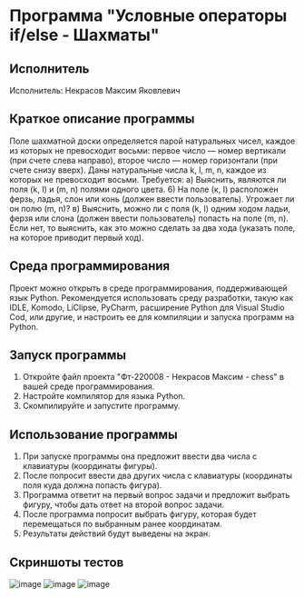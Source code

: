 # Программа "Условные операторы if/else - Шахматы"

## Исполнитель
Исполнитель: Некрасов Максим Яковлевич

## Краткое описание программы
Поле шахматной доски определяется парой натуральных чисел, каждое из которых не превосходит восьми:
первое число — номер вертикали (при счете слева направо),
второе число — номер горизонтали (при счете снизу вверх).
Даны натуральные числа k, l, m, n,
каждое из которых не превосходит восьми.
Требуется:
а) Выяснить, являются ли поля (k, I) и (m, n) полями одного цвета.
6) На поле (к, I) расположен ферзь, ладья, слон или конь (должен ввести пользователь). Угрожает ли он полю (m, n)?
в) Выяснить, можно ли с поля (k, I) одним ходом ладьи, ферзя или слона (должен ввести пользователь) попасть на поле (m, n). Если нет, то выяснить, как это можно сделать за два хода (указать поле, на которое приводит первый ход).

## Среда программирования
Проект можно открыть в среде программирования, поддерживающей язык Python. Рекомендуется использовать среду разработки, такую как IDLE, Komodo, LiClipse, PyCharm, расширение Python для Visual Studio Cod, или другие, и настроить ее для компиляции и запуска программ на Python.

## Запуск программы
1. Откройте файл проекта "Фт-220008 - Некрасов Максим - chess" в вашей среде программирования.
2. Настройте компилятор для языка Python.
3. Скомпилируйте и запустите программу.

## Использование программы
1. При запуске программы она предложит ввести два числа с клавиатуры (координаты фигуры).
2. После попросит ввести два других числа с клавиатуры (координаты поля куда должна попасть фигура).
3. Программа ответит на первый вопрос задачи и предложит выбрать фигуру, чтобы дать ответ на второй вопрос задачи.
4. После программа попросит выбрать фигуру, которая будет перемещаться по выбранным ранее координатам.
6. Результаты действий будут выведены на экран.

## Скриншоты тестов
![image](https://github.com/IamMaxN/LabWork3/assets/146973595/f7128dae-217e-401a-83a1-dffe23b2c663)
![image](https://github.com/IamMaxN/LabWork3/assets/146973595/4a997850-dbbf-40d0-8ceb-d307ce7437fb)
![image](https://github.com/IamMaxN/LabWork3/assets/146973595/4f2d366d-6172-4e6f-9d40-5bd2364e94ed)


